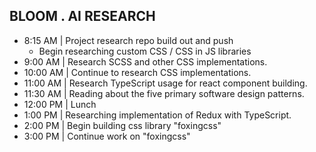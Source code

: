 ## BLOOM . AI RESEARCH 

  * 8:15 AM | Project research repo build out and push
    * Begin researching custom CSS / CSS in JS libraries
  * 9:00 AM | Research SCSS and other CSS implementations. 
  * 10:00 AM | Continue to research CSS implementations. 
  * 11:00 AM | Research TypeScript usage for react component building. 
  * 11:30 AM | Reading about the five primary software design patterns. 
  * 12:00 PM | Lunch
  * 1:00 PM | Researching implementation of Redux with TypeScript.
  * 2:00 PM | Begin building css library "foxingcss"
  * 3:00 PM | Continue work on "foxingcss"